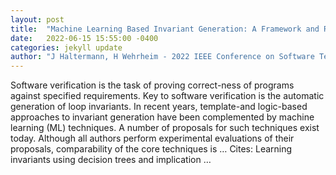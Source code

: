 ```yaml
---
layout: post
title:  "Machine Learning Based Invariant Generation: A Framework and Reproducibility Study"
date:   2022-06-15 15:55:00 -0400
categories: jekyll update
author: "J Haltermann, H Wehrheim - 2022 IEEE Conference on Software Testing …, 2022"
---
```

Software verification is the task of proving correct-ness of programs against specified requirements. Key to software verification is the automatic generation of loop invariants. In recent years, template-and logic-based approaches to invariant generation have been complemented by machine learning (ML) techniques. A number of proposals for such techniques exist today. Although all authors perform experimental evaluations of their proposals, comparability of the core techniques is …
Cites: ‪Learning invariants using decision trees and implication …‬  